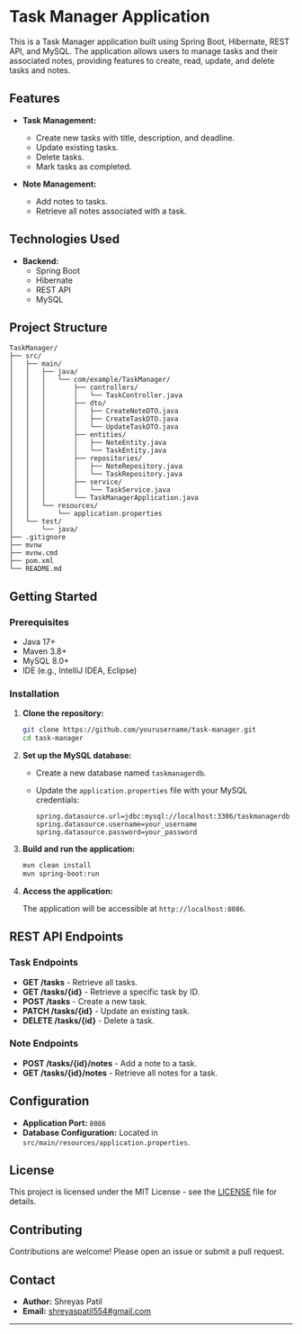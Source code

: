 # Task Manager Application

This is a Task Manager application built using Spring Boot, Hibernate, REST API, and MySQL. The application allows users to manage tasks and their associated notes, providing features to create, read, update, and delete tasks and notes.

## Features

- **Task Management:**
  - Create new tasks with title, description, and deadline.
  - Update existing tasks.
  - Delete tasks.
  - Mark tasks as completed.

- **Note Management:**
  - Add notes to tasks.
  - Retrieve all notes associated with a task.

## Technologies Used

- **Backend:**
  - Spring Boot
  - Hibernate
  - REST API
  - MySQL

## Project Structure

```plaintext
TaskManager/
├── src/
│   ├── main/
│   │   ├── java/
│   │   │   └── com/example/TaskManager/
│   │   │       ├── controllers/
│   │   │       │   └── TaskController.java
│   │   │       ├── dto/
│   │   │       │   ├── CreateNoteDTO.java
│   │   │       │   ├── CreateTaskDTO.java
│   │   │       │   └── UpdateTaskDTO.java
│   │   │       ├── entities/
│   │   │       │   ├── NoteEntity.java
│   │   │       │   └── TaskEntity.java
│   │   │       ├── repositories/
│   │   │       │   ├── NoteRepository.java
│   │   │       │   └── TaskRepository.java
│   │   │       ├── service/
│   │   │       │   └── TaskService.java
│   │   │       └── TaskManagerApplication.java
│   │   └── resources/
│   │       └── application.properties
│   └── test/
│       └── java/
├── .gitignore
├── mvnw
├── mvnw.cmd
├── pom.xml
└── README.md
```

## Getting Started

### Prerequisites

- Java 17+
- Maven 3.8+
- MySQL 8.0+
- IDE (e.g., IntelliJ IDEA, Eclipse)

### Installation

1. **Clone the repository:**

   ```bash
   git clone https://github.com/yourusername/task-manager.git
   cd task-manager
   ```

2. **Set up the MySQL database:**

   - Create a new database named `taskmanagerdb`.
   - Update the `application.properties` file with your MySQL credentials:

     ```properties
     spring.datasource.url=jdbc:mysql://localhost:3306/taskmanagerdb
     spring.datasource.username=your_username
     spring.datasource.password=your_password
     ```

3. **Build and run the application:**

   ```bash
   mvn clean install
   mvn spring-boot:run
   ```

4. **Access the application:**

   The application will be accessible at `http://localhost:8086`.

## REST API Endpoints

### Task Endpoints

- **GET /tasks** - Retrieve all tasks.
- **GET /tasks/{id}** - Retrieve a specific task by ID.
- **POST /tasks** - Create a new task.
- **PATCH /tasks/{id}** - Update an existing task.
- **DELETE /tasks/{id}** - Delete a task.

### Note Endpoints

- **POST /tasks/{id}/notes** - Add a note to a task.
- **GET /tasks/{id}/notes** - Retrieve all notes for a task.

## Configuration

- **Application Port:** `8086`
- **Database Configuration:** Located in `src/main/resources/application.properties`.

## License

This project is licensed under the MIT License - see the [LICENSE](LICENSE) file for details.

## Contributing

Contributions are welcome! Please open an issue or submit a pull request.

## Contact

- **Author:** Shreyas Patil
- **Email:** [shreyaspatil554#gmail.com](shreyaspatil554#gmail.com)

---
